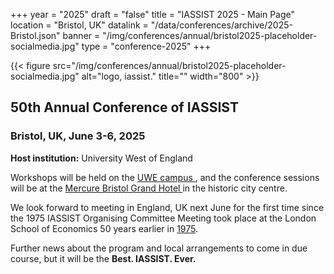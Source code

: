 +++
year = "2025"
draft = "false"
title = "IASSIST 2025 - Main Page"
location = "Bristol, UK"
datalink = "/data/conferences/archive/2025-Bristol.json"
banner = "/img/conferences/annual/bristol2025-placeholder-socialmedia.jpg"
type = "conference-2025"
+++

{{< figure src="/img/conferences/annual/bristol2025-placeholder-socialmedia.jpg" alt="logo, iassist." title="" width="800" >}}

## 50th Annual Conference of IASSIST

<!--### theme -->

### Bristol, UK, June 3-6, 2025

**Host institution:** University West of England

Workshops will be held on the [UWE campus <span class="fas fa-external-link-alt"></span>](https://www.uwe.ac.uk/), and the conference sessions will be at the [Mercure Bristol Grand Hotel <span class="fas fa-external-link-alt"></span>](https://all.accor.com/hotel/A0I2/index.en.shtml) in the historic city centre.

We look forward to meeting in England, UK next June for the first time since the 1975 IASSIST Organising Committee Meeting took place at the London School of Economics 50 years earlier in [1975](https://iassistdata.org/conferences/1974-1999-conferences). 

Further news about the program and local arrangements to come in due course, but it will be the **Best. IASSIST. Ever.**

<br />

